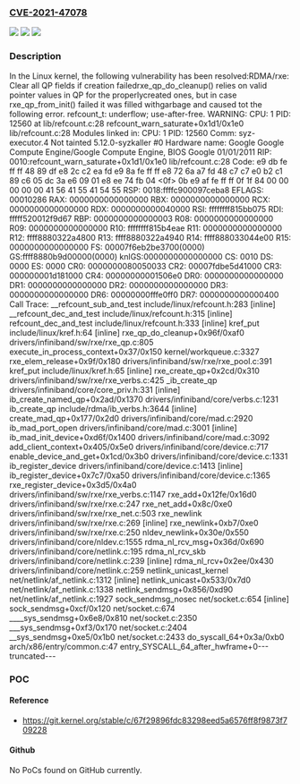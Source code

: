 ### [CVE-2021-47078](https://cve.mitre.org/cgi-bin/cvename.cgi?name=CVE-2021-47078)
![](https://img.shields.io/static/v1?label=Product&message=Linux&color=blue)
![](https://img.shields.io/static/v1?label=Version&message=8700e3e7c485%3C%20c65391dd9f0a%20&color=brighgreen)
![](https://img.shields.io/static/v1?label=Vulnerability&message=n%2Fa&color=brighgreen)

### Description

In the Linux kernel, the following vulnerability has been resolved:RDMA/rxe: Clear all QP fields if creation failedrxe_qp_do_cleanup() relies on valid pointer values in QP for the properlycreated ones, but in case rxe_qp_from_init() failed it was filled withgarbage and caused tot the following error.  refcount_t: underflow; use-after-free.  WARNING: CPU: 1 PID: 12560 at lib/refcount.c:28 refcount_warn_saturate+0x1d1/0x1e0 lib/refcount.c:28  Modules linked in:  CPU: 1 PID: 12560 Comm: syz-executor.4 Not tainted 5.12.0-syzkaller #0  Hardware name: Google Google Compute Engine/Google Compute Engine, BIOS Google 01/01/2011  RIP: 0010:refcount_warn_saturate+0x1d1/0x1e0 lib/refcount.c:28  Code: e9 db fe ff ff 48 89 df e8 2c c2 ea fd e9 8a fe ff ff e8 72 6a a7 fd 48 c7 c7 e0 b2 c1 89 c6 05 dc 3a e6 09 01 e8 ee 74 fb 04 <0f> 0b e9 af fe ff ff 0f 1f 84 00 00 00 00 00 41 56 41 55 41 54 55  RSP: 0018:ffffc900097ceba8 EFLAGS: 00010286  RAX: 0000000000000000 RBX: 0000000000000000 RCX: 0000000000000000  RDX: 0000000000040000 RSI: ffffffff815bb075 RDI: fffff520012f9d67  RBP: 0000000000000003 R08: 0000000000000000 R09: 0000000000000000  R10: ffffffff815b4eae R11: 0000000000000000 R12: ffff8880322a4800  R13: ffff8880322a4940 R14: ffff888033044e00 R15: 0000000000000000  FS:  00007f6eb2be3700(0000) GS:ffff8880b9d00000(0000) knlGS:0000000000000000  CS:  0010 DS: 0000 ES: 0000 CR0: 0000000080050033  CR2: 00007fdbe5d41000 CR3: 000000001d181000 CR4: 00000000001506e0  DR0: 0000000000000000 DR1: 0000000000000000 DR2: 0000000000000000  DR3: 0000000000000000 DR6: 00000000fffe0ff0 DR7: 0000000000000400  Call Trace:   __refcount_sub_and_test include/linux/refcount.h:283 [inline]   __refcount_dec_and_test include/linux/refcount.h:315 [inline]   refcount_dec_and_test include/linux/refcount.h:333 [inline]   kref_put include/linux/kref.h:64 [inline]   rxe_qp_do_cleanup+0x96f/0xaf0 drivers/infiniband/sw/rxe/rxe_qp.c:805   execute_in_process_context+0x37/0x150 kernel/workqueue.c:3327   rxe_elem_release+0x9f/0x180 drivers/infiniband/sw/rxe/rxe_pool.c:391   kref_put include/linux/kref.h:65 [inline]   rxe_create_qp+0x2cd/0x310 drivers/infiniband/sw/rxe/rxe_verbs.c:425   _ib_create_qp drivers/infiniband/core/core_priv.h:331 [inline]   ib_create_named_qp+0x2ad/0x1370 drivers/infiniband/core/verbs.c:1231   ib_create_qp include/rdma/ib_verbs.h:3644 [inline]   create_mad_qp+0x177/0x2d0 drivers/infiniband/core/mad.c:2920   ib_mad_port_open drivers/infiniband/core/mad.c:3001 [inline]   ib_mad_init_device+0xd6f/0x1400 drivers/infiniband/core/mad.c:3092   add_client_context+0x405/0x5e0 drivers/infiniband/core/device.c:717   enable_device_and_get+0x1cd/0x3b0 drivers/infiniband/core/device.c:1331   ib_register_device drivers/infiniband/core/device.c:1413 [inline]   ib_register_device+0x7c7/0xa50 drivers/infiniband/core/device.c:1365   rxe_register_device+0x3d5/0x4a0 drivers/infiniband/sw/rxe/rxe_verbs.c:1147   rxe_add+0x12fe/0x16d0 drivers/infiniband/sw/rxe/rxe.c:247   rxe_net_add+0x8c/0xe0 drivers/infiniband/sw/rxe/rxe_net.c:503   rxe_newlink drivers/infiniband/sw/rxe/rxe.c:269 [inline]   rxe_newlink+0xb7/0xe0 drivers/infiniband/sw/rxe/rxe.c:250   nldev_newlink+0x30e/0x550 drivers/infiniband/core/nldev.c:1555   rdma_nl_rcv_msg+0x36d/0x690 drivers/infiniband/core/netlink.c:195   rdma_nl_rcv_skb drivers/infiniband/core/netlink.c:239 [inline]   rdma_nl_rcv+0x2ee/0x430 drivers/infiniband/core/netlink.c:259   netlink_unicast_kernel net/netlink/af_netlink.c:1312 [inline]   netlink_unicast+0x533/0x7d0 net/netlink/af_netlink.c:1338   netlink_sendmsg+0x856/0xd90 net/netlink/af_netlink.c:1927   sock_sendmsg_nosec net/socket.c:654 [inline]   sock_sendmsg+0xcf/0x120 net/socket.c:674   ____sys_sendmsg+0x6e8/0x810 net/socket.c:2350   ___sys_sendmsg+0xf3/0x170 net/socket.c:2404   __sys_sendmsg+0xe5/0x1b0 net/socket.c:2433   do_syscall_64+0x3a/0xb0 arch/x86/entry/common.c:47   entry_SYSCALL_64_after_hwframe+0---truncated---

### POC

#### Reference
- https://git.kernel.org/stable/c/67f29896fdc83298eed5a6576ff8f9873f709228

#### Github
No PoCs found on GitHub currently.

